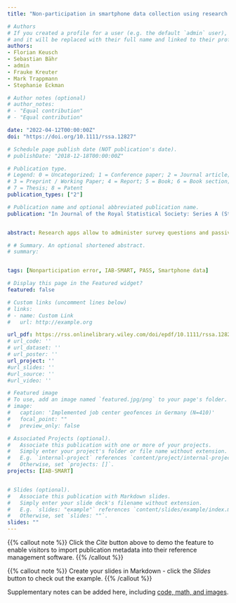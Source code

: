 ```yaml
---
title: "Non-participation in smartphone data collection using research apps"

# Authors
# If you created a profile for a user (e.g. the default `admin` user), write the username (folder name) here 
# and it will be replaced with their full name and linked to their profile.
authors:
- Florian Keusch
- Sebastian Bähr
- admin
- Frauke Kreuter
- Mark Trappmann
- Stephanie Eckman

# Author notes (optional)
# author_notes:
# - "Equal contribution"
# - "Equal contribution"

date: "2022-04-12T00:00:00Z"
doi: "https://doi.org/10.1111/rssa.12827"

# Schedule page publish date (NOT publication's date).
# publishDate: "2018-12-18T00:00:00Z"

# Publication type.
# Legend: 0 = Uncategorized; 1 = Conference paper; 2 = Journal article;
# 3 = Preprint / Working Paper; 4 = Report; 5 = Book; 6 = Book section;
# 7 = Thesis; 8 = Patent
publication_types: ["2"]

# Publication name and optional abbreviated publication name.
publication: "In Journal of the Royal Statistical Society: Series A (Statistics in Society)"


abstract: Research apps allow to administer survey questions and passively collect smartphone data, thus providing rich information on individual and social behaviours. Agreeing to this novel form of data collection requires multiple consent steps, and little is known about the effect of non-participation. We invited 4,293 Android smartphone owners from the German Panel Study Labour Market and Social Security (PASS) to download the IAB-SMART app. The app collected data over six months through (a) short in-app surveys and (b) five passive mobile data collection functions. The rich information on PASS members from previous survey waves allows us to compare participants and non-participants in the IAB-SMART study at the individual stages of the participation process and across the different types of data collected. We find that 14.5 percent of the invited smartphone users installed the app, between 12.2 and 13.4 percent provided the different types of passively collected data, and 10.8 percent provided all types of data at least once. Likelihood to participate was smaller among women, decreased with age and increased with educational attainment, German citizenship, and PASS tenure. We find non-participation bias in substantive variables, including overestimation of social media usage and social network size and underestimation of non-working status.

# # Summary. An optional shortened abstract.
# summary: 


tags: [Nonparticipation error, IAB-SMART, PASS, Smartphone data]

# Display this page in the Featured widget?
featured: false

# Custom links (uncomment lines below)
# links:
# - name: Custom Link
#   url: http://example.org

url_pdf: https://rss.onlinelibrary.wiley.com/doi/epdf/10.1111/rssa.12827
# url_code: ''
# url_dataset: ''
# url_poster: ''
url_project: ''
#url_slides: ''
#url_source: ''
#url_video: ''

# Featured image
# To use, add an image named `featured.jpg/png` to your page's folder. 
# image:
#   caption: 'Implemented job center geofences in Germany (N=410)'
#   focal_point: ""
#   preview_only: false

# Associated Projects (optional).
#   Associate this publication with one or more of your projects.
#   Simply enter your project's folder or file name without extension.
#   E.g. `internal-project` references `content/project/internal-project/index.md`.
#   Otherwise, set `projects: []`.
projects: [IAB-SMART]


# Slides (optional).
#   Associate this publication with Markdown slides.
#   Simply enter your slide deck's filename without extension.
#   E.g. `slides: "example"` references `content/slides/example/index.md`.
#   Otherwise, set `slides: ""`.
slides: ""
---
```


{{% callout note %}}
Click the *Cite* button above to demo the feature to enable visitors to import publication metadata into their reference management software.
{{% /callout %}}

{{% callout note %}}
Create your slides in Markdown - click the *Slides* button to check out the example.
{{% /callout %}}

Supplementary notes can be added here, including [code, math, and images](https://wowchemy.com/docs/writing-markdown-latex/).
